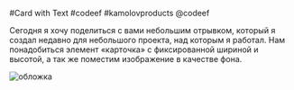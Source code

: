 #Card with Text
#codeef #kamolovproducts @codeef

 Сегодня я хочу поделиться с вами небольшим отрывком, который я создал недавно для небольшого проекта, над которым я работал. Нам понадобиться  элемент «карточка» с фиксированной шириной и высотой,  а так же поместим изображение в качестве фона. 


![обложка](https://user-images.githubusercontent.com/55693215/103487323-8229f680-4e15-11eb-8a90-41e876ae1645.png)
